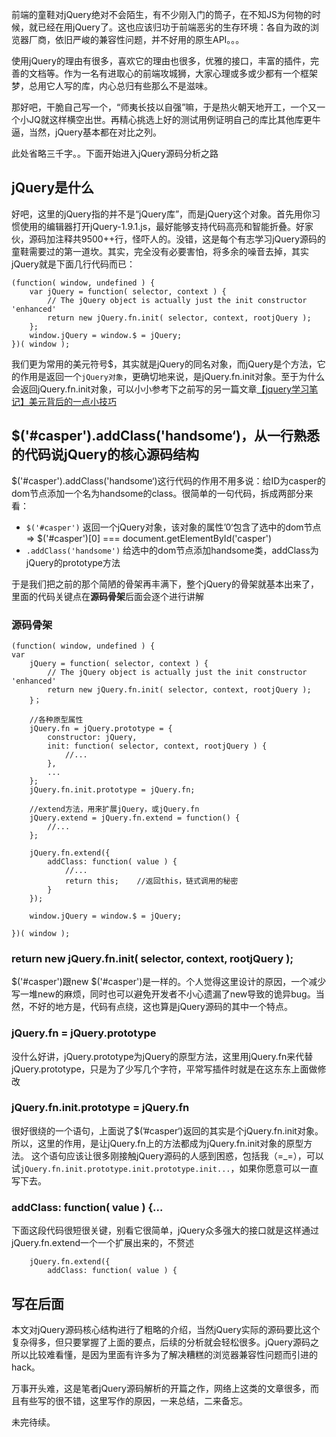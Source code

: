前端的童鞋对jQuery绝对不会陌生，有不少刚入门的筒子，在不知JS为何物的时候，就已经在用jQuery了。这也应该归功于前端恶劣的生存环境：各自为政的浏览器厂商，依旧严峻的兼容性问题，并不好用的原生API。。。

使用jQuery的理由有很多，喜欢它的理由也很多，优雅的接口，丰富的插件，完善的文档等。作为一名有进取心的前端攻城狮，大家心理或多或少都有一个框架梦，总用它人写的库，内心总归有些那么不是滋味。

那好吧，干脆自己写一个，“师夷长技以自强”嘛，于是热火朝天地开工，一个又一个小JQ就这样横空出世。再精心挑选上好的测试用例证明自己的库比其他库更牛逼，当然，jQuery基本都在对比之列。

此处省略三千字。。下面开始进入jQuery源码分析之路

## jQuery是什么
好吧，这里的jQuery指的并不是“jQuery库”，而是jQuery这个对象。首先用你习惯使用的编辑器打开jQuery-1.9.1.js，最好能够支持代码高亮和智能折叠。好家伙，源码加注释共9500++行，怪吓人的。没错，这是每个有志学习jQuery源码的童鞋需要过的第一道坎。其实，完全没有必要害怕，将多余的噪音去掉，其实jQuery就是下面几行代码而已：
```
(function( window, undefined ) {
	var jQuery = function( selector, context ) {
		// The jQuery object is actually just the init constructor 'enhanced'
		return new jQuery.fn.init( selector, context, rootjQuery );
	};
	window.jQuery = window.$ = jQuery;
})( window );
```
我们更为常用的美元符号$，其实就是jQuery的同名对象，而jQuery是个方法，它的作用是返回一个`jQuery对象`，更确切地来说，是jQuery.fn.init对象。至于为什么会返回jQuery.fn.init对象，可以小小参考下之前写的另一篇文章[【jquery学习笔记】美元背后的一点小技巧](http://www.cnblogs.com/chyingp/archive/2013/03/10/jquery_2.html)

## $('#casper').addClass('handsome‘)，从一行熟悉的代码说jQuery的核心源码结构
$('#casper').addClass('handsome‘)这行代码的作用不用多说：给ID为casper的dom节点添加一个名为handsome的class。很简单的一句代码，拆成两部分来看：
* `$('#casper')` 返回一个jQuery对象，该对象的属性’0‘包含了选中的dom节点=> $('#casper')[0] === document.getElementById('casper')
* `.addClass('handsome')` 给选中的dom节点添加handsome类，addClass为jQuery的prototype方法

于是我们把之前的那个简陋的骨架再丰满下，整个jQuery的骨架就基本出来了，里面的代码关键点在**源码骨架**后面会逐个进行讲解

### 源码骨架
```
(function( window, undefined ) {
var
    jQuery = function( selector, context ) {
        // The jQuery object is actually just the init constructor 'enhanced'
        return new jQuery.fn.init( selector, context, rootjQuery );
    }；

    //各种原型属性
    jQuery.fn = jQuery.prototype = {
        constructor: jQuery,
        init: function( selector, context, rootjQuery ) {
            //...
        },
        ...
    };
    jQuery.fn.init.prototype = jQuery.fn;

    //extend方法，用来扩展jQuery，或jQuery.fn
    jQuery.extend = jQuery.fn.extend = function() {
        //...
    };

    jQuery.fn.extend({
        addClass: function( value ) {
            //...
            return this;    //返回this，链式调用的秘密
        }
    });

    window.jQuery = window.$ = jQuery;

})( window );
```

### return new jQuery.fn.init( selector, context, rootjQuery );
$('#casper')跟new $('#casper')是一样的。个人觉得这里设计的原因，一个减少写一堆new的麻烦，同时也可以避免开发者不小心遗漏了new导致的诡异bug。当然，不好的地方是，代码有点绕，这也算是jQuery源码的其中一个特点。

### jQuery.fn = jQuery.prototype
没什么好讲，jQuery.prototype为jQuery的原型方法，这里用jQuery.fn来代替jQuery.prototype，只是为了少写几个字符，平常写插件时就是在这东东上面做修改

### jQuery.fn.init.prototype = jQuery.fn
很好很绕的一个语句，上面说了$(’#casper‘)返回的其实是个jQuery.fn.init对象。所以，这里的作用，是让jQuery.fn上的方法都成为jQuery.fn.init对象的原型方法。
这个语句应该让很多刚接触jQuery源码的人感到困惑，包括我（=_=），可以试`jQuery.fn.init.prototype.init.prototype.init...`，如果你愿意可以一直写下去。

### addClass: function( value ) {...
下面这段代码很短很关键，别看它很简单，jQuery众多强大的接口就是这样通过jQuery.fn.extend一个一个扩展出来的，不赘述
```
    jQuery.fn.extend({
        addClass: function( value ) {
```

## 写在后面
本文对jQuery源码核心结构进行了粗略的介绍，当然jQuery实际的源码要比这个复杂得多，但只要掌握了上面的要点，后续的分析就会轻松很多。jQuery源码之所以比较难看懂，是因为里面有许多为了解决糟糕的浏览器兼容性问题而引进的hack。

万事开头难，这是笔者jQuery源码解析的开篇之作，网络上这类的文章很多，而且有些写的很不错，这里写作的原因，一来总结，二来备忘。

未完待续。

